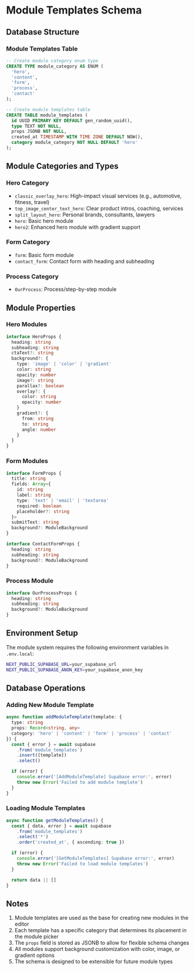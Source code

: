 # Module Templates Schema

## Database Structure

### Module Templates Table
```sql
-- Create module category enum type
CREATE TYPE module_category AS ENUM (
  'hero',
  'content',
  'form',
  'process',
  'contact'
);

-- Create module templates table
CREATE TABLE module_templates (
  id UUID PRIMARY KEY DEFAULT gen_random_uuid(),
  type TEXT NOT NULL,
  props JSONB NOT NULL,
  created_at TIMESTAMP WITH TIME ZONE DEFAULT NOW(),
  category module_category NOT NULL DEFAULT 'hero'
);
```

## Module Categories and Types

### Hero Category
- `classic_overlay_hero`: High-impact visual services (e.g., automotive, fitness, travel)
- `top_image_center_text_hero`: Clear product intros, coaching, services
- `split_layout_hero`: Personal brands, consultants, lawyers
- `hero`: Basic hero module
- `hero2`: Enhanced hero module with gradient support

### Form Category
- `form`: Basic form module
- `contact_form`: Contact form with heading and subheading

### Process Category
- `OurProcess`: Process/step-by-step module

## Module Properties

### Hero Modules
```typescript
interface HeroProps {
  heading: string
  subheading: string
  ctaText?: string
  background?: {
    type: 'image' | 'color' | 'gradient'
    color: string
    opacity: number
    image?: string
    parallax?: boolean
    overlay?: {
      color: string
      opacity: number
    }
    gradient?: {
      from: string
      to: string
      angle: number
    }
  }
}
```

### Form Modules
```typescript
interface FormProps {
  title: string
  fields: Array<{
    id: string
    label: string
    type: 'text' | 'email' | 'textarea'
    required: boolean
    placeholder?: string
  }>
  submitText: string
  background?: ModuleBackground
}

interface ContactFormProps {
  heading: string
  subheading: string
  background?: ModuleBackground
}
```

### Process Module
```typescript
interface OurProcessProps {
  heading: string
  subheading: string
  background?: ModuleBackground
}
```

## Environment Setup

The module system requires the following environment variables in `.env.local`:

```bash
NEXT_PUBLIC_SUPABASE_URL=your_supabase_url
NEXT_PUBLIC_SUPABASE_ANON_KEY=your_supabase_anon_key
```

## Database Operations

### Adding New Module Template
```typescript
async function addModuleTemplate(template: {
  type: string
  props: Record<string, any>
  category: 'hero' | 'content' | 'form' | 'process' | 'contact'
}) {
  const { error } = await supabase
    .from('module_templates')
    .insert([template])
    .select()

  if (error) {
    console.error('[AddModuleTemplate] Supabase error:', error)
    throw new Error('Failed to add module template')
  }
}
```

### Loading Module Templates
```typescript
async function getModuleTemplates() {
  const { data, error } = await supabase
    .from('module_templates')
    .select('*')
    .order('created_at', { ascending: true })

  if (error) {
    console.error('[GetModuleTemplates] Supabase error:', error)
    throw new Error('Failed to load module templates')
  }

  return data || []
}
```

## Notes

1. Module templates are used as the base for creating new modules in the editor
2. Each template has a specific category that determines its placement in the module picker
3. The `props` field is stored as JSONB to allow for flexible schema changes
4. All modules support background customization with color, image, or gradient options
5. The schema is designed to be extensible for future module types 